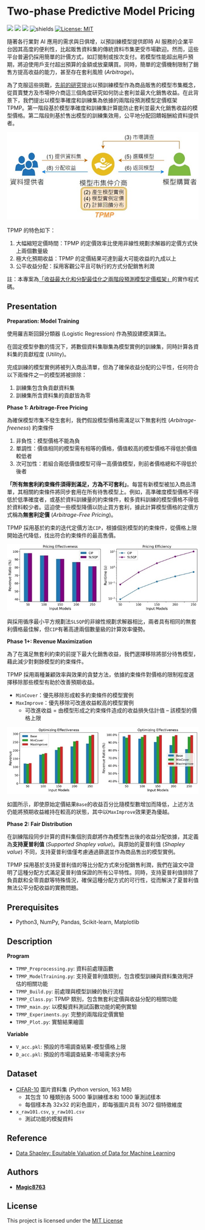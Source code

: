 # Two-phase Predictive Model Pricing
![](https://img.shields.io/github/stars/magic8763/TPMP)
![](https://img.shields.io/github/watchers/magic8763/TPMP)
![](https://img.shields.io/github/forks/magic8763/TPMP)
![shields](https://img.shields.io/badge/python-3.8%2B-blue?style=flat-square)
[![License: MIT](https://img.shields.io/badge/License-MIT-yellow?style=flat-square)](https://opensource.org/licenses/MIT)

隨著各行業對 AI 應用的需求與日俱增，以預訓練模型提供即時 AI 服務的企業平台因其高度的便利性，比起販售資料集的傳統資料市集更受市場歡迎。然而，這些平台普遍仍採用簡單的計價方式，如訂閱制或按次支付。若模型性能超出用戶預期，將迫使用戶支付超出預算的金額或放棄購買。同時，簡單的定價機制限制了銷售方提高收益的能力，甚至存在套利風險 (*Arbitrage*)。

為了克服這些挑戰，[先前的研究](https://lchen001.github.io/papers/2019_Nimbus_SIGMOD.pdf)提出以預訓練模型作為商品販售的模型市集概念，從買賣雙方及市場仲介商這三個角度研究如何防止套利並最大化銷售收益。在此背景下，我們提出以模型準確度和訓練集為依據的兩階段預測模型定價框架 TPMP。第一階段基於模型準確度和訓練集計算能防止套利並最大化銷售收益的模型價格。第二階段則基於售出模型的訓練集效用，公平地分配回饋報酬給資料提供者。

<p align="center"><img src="https://github.com/Magic8763/TPMP/blob/main/img/model_market.jpg"></p>

TPMP 的特色如下：
1. 大幅縮短定價時間：TPMP 的定價效率比使用非線性規劃求解器的定價方式快上兩個數量級
2. 極大化預期收益：TPMP 的定價結果可達到最大可能收益的九成以上
3. 公平收益分配：採用客觀公平且可執行的方式分配銷售利潤

註：本專案為[「收益最大化和分配最佳化之兩階段預測模型定價框架」](https://hdl.handle.net/11296/4w3p68)的實作程式碼。

## Presentation
**Preparation: Model Training**

使用羅吉斯回歸分類器 (Logistic Regression) 作為預設建模演算法。

在固定模型參數的情況下，將數個資料集聯集為模型實例的訓練集，同時計算各資料集的貢獻程度 (Utility)。

完成訓練的模型實例將被列入商品清單，但為了確保收益分配的公平性，任何符合以下兩條件之一的模型將被排除：
1. 訓練集包含負貢獻資料集
2. 訓練集所含資料集的貢獻皆為零

**Phase 1: Arbitrage-Free Pricing**

為確保模型市集不發生套利，我們假設模型價格需滿足以下無套利性 (*Arbitrage-freeness*) 約束條件
1. 非負性：模型價格不能為負
2. 單調性：價值相同的模型需有相等的價格，價值較高的模型價格不得低於價值較低者
3. 次可加性：若組合兩低價值模型可得一高價值模型，則前者價格總和不得低於後者

**「所有無套利約束條件須得到滿足，方為不可套利」**。每當有新模型被加入商品清單，其相關約束條件將同步套用在所有待售模型上。例如，高準確度模型價格不得低於低準確度者，或基於資料訓練量的約束條件，較多資料訓練的模型價格不得低於資料較少者。這迫使一些模型降價以防止買方套利，據此計算模型價格的定價方式稱為**無套利定價** (*Arbitrage-Free Pricing*)。

TPMP 採用基於約束的迭代定價方法`CIP`，根據個別模型的約束條件，從價格上限開始迭代降低，找出符合約束條件的最高售價。

<p align="center"><img src="https://github.com/Magic8763/TPMP/blob/main/img/arbitrage-free_pricing.jpg"></p>

與採用循序最小平方規劃法`SLSQP`的非線性規劃求解器相比，兩者具有相同的無套利價格最佳解，但`CIP`有著高達兩個數量級的計算效率優勢。

**Phase 1+: Revenue Maximization**

為了在滿足無套利約束的前提下最大化銷售收益，我們選擇移除將部分待售模型，藉此減少對剩餘模型的約束條件。

TPMP 採用兩種兼顧效率與效果的貪婪方法，依據約束條件對價格的限制程度選擇移除那些模型有助於改善預期收益。
- `MinCover`：優先移除形成較多約束條件的模型實例
- `MaxImprove`：優先移除可改進收益較高的模型實例
  - 可改進收益 = 由模型形成之約束條件造成的收益損失估計值 – 該模型的價格上限

<p align="center"><img src="https://github.com/Magic8763/TPMP/blob/main/img/revenue_maximization.jpg"></p>

如圖所示，即使原始定價結果`Base`的收益百分比隨模型數增加而降低，上述方法仍能將預期收益維持在較高的狀態，其中以`MaxImprove`效果更為優越。

**Phase 2: Fair Distribution**

在訓練階段同步計算的資料集個別貢獻將作為模型售出後的收益分配依據，其定義為**支持夏普利值** (*Supported Shapley value*)。與原始的夏普利值 (*Shapley value*) 不同，支持夏普利值僅考慮通過篩選並作為商品售出的模型實例。

TPMP 採用基於支持夏普利值的等比分配方式來分配銷售利潤，我們在論文中證明了這種分配方式滿足夏普利值保證的所有公平特性。同時，支持夏普利值排除了負貢獻和全零貢獻等特殊情況，確保這種分配方式的可行性，從而解決了夏普利值無法公平分配收益的實務問題。

## Prerequisites
- Python3, NumPy, Pandas, Scikit-learn, Matplotlib

## Description
**Program**
- `TPMP_Preprocessing.py`: 資料前處理函數
- `TPMP_ModelTraining.py`: 支持夏普利值類別，包含模型訓練與資料集效用評估的相關功能
- `TPMP_Build.py`: 前處理與模型訓練的執行流程
- `TPMP_Class.py`: TPMP 類別，包含無套利定價與收益分配的相關功能
- `TPMP_main.py`: 以模擬資料測試函數功能的範例實驗
- `TPMP_Experiments.py`: 完整的兩階段定價實驗
- `TPMP_Plot.py`: 實驗結果繪圖

**Variable**
- `V_acc.pkl`: 預設的市場調查結果-模型價格上限
- `D_acc.pkl`: 預設的市場調查結果-市場需求分布

## Dataset
- [CIFAR-10](https://www.cs.toronto.edu/~kriz/cifar.html) 圖片資料集 (Python version, 163 MB)
  - 其包含 10 種類別各 5000 筆訓練樣本和 1000 筆測試樣本
  - 每個樣本為 32x32 的彩色圖片，即每張圖片具有 3072 個特徵維度
- `x_raw101.csv`, `y_raw101.csv`
  - 測試功能的模擬資料

## Reference
- [Data Shapley: Equitable Valuation of Data for Machine Learning](https://github.com/amiratag/DataShapley)

## Authors
- **[Magic8763](https://github.com/Magic8763)**

## License
This project is licensed under the [MIT License](https://github.com/Magic8763/TPMP/blob/main/LICENSE)
